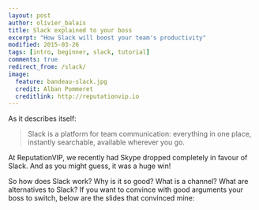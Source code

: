 ```yaml
---
layout: post
author: olivier_balais
title: Slack explained to your boss
excerpt: "How Slack will boost your team's productivity"
modified: 2015-03-26
tags: [intro, beginner, slack, tutorial]
comments: true
redirect_from: /slack/
image:
  feature: bandeau-slack.jpg
  credit: Alban Pommeret
  creditlink: http://reputationvip.io
---
```


As it describes itself:

> Slack is a platform for team communication: everything in one place, instantly searchable, available wherever you go.

At ReputationVIP, we recently had Skype dropped completely in favour of Slack. And as you might guess, it was a huge win!

So how does Slack work? Why is it so good? What is a channel? What are alternatives to Slack? If you want to convince with good
arguments your boss to switch, below are the slides that convinced mine:

<script async class="speakerdeck-embed" data-id="0fc2069351ce47b1b24ba20fcc65027f" data-ratio="1.77777777777778" src="//speakerdeck.com/assets/embed.js"></script>
